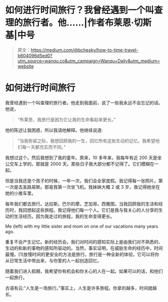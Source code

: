 # 如何进行时间旅行？我曾经遇到一个叫查理的旅行者。他……|作者布莱恩·切斯基|中号

> 原文：<https://medium.com/@bchesky/how-to-time-travel-b604096d5ed0?utm_source=wanqu.co&utm_campaign=Wanqu+Daily&utm_medium=website>

# 如何进行时间旅行

我曾经遇到一个叫查理的旅行者。他走到我面前，说了一些我永远不会忘记的话。他说，

> “布莱恩，我旅行是因为它让我的生命看起来更长。”

他的陈述让我困惑，所以我请他解释。他继续说道:

> “当我弥留之际，我想回顾我的一生，回忆所有这些生动的记忆。我希望他们每一天都充实而不同。”

我想过这个。然后我想到了我的童年。原来，10 多年来，我每年有近 200 天是坐公交车上学的。那就是 2000 天。那些日子我大部分都不记得了。它们模糊在一起。

但是当我还是个孩子的时候，一年一次，我们会全家度假。我记得每一张照片。第一次是去圣路易斯。那是我第一次坐飞机。我妹妹大概 2 或 3 岁。我记得她坐在她的小推车里。

每年我们都去旅行。达拉斯。巴尔的摩。芝加哥。西雅图。当我回顾我的生活和经历时，我回想起这些旅程。我记得他们每一个人。它们是我与我关心的人分享的生动的生活经历。因为我走过的旅程，我的生命变得更长。



Me (left) with my little sister and mom on one of our vacations many years ago.



重复不会产生记忆。新的经历会。我们对时间的感知实际上是由我们对不熟悉的、生动的和新的事物的感知所驱动的。当然，事实证明，在威胁生命的经历中，时间最慢。[1]放慢时间的更安全的方法是旅行。旅行是一种全新的体验，它可以将你从日常生活中带出来，与你爱的人一起创造回忆。

随着我们进入假期，我希望你有机会和你关心的人在一起。如果可以的话，和他们一起旅行。

古语有云:“人生是一场旅行。”事实上，人生是许多旅程。你拿的越多，时间就越长。